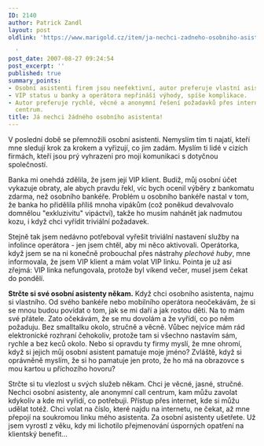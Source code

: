 ```yaml
---
ID: 2140
author: Patrick Zandl
layout: post
oldlink: 'https://www.marigold.cz/item/ja-nechci-zadneho-osobniho-asistenta

  '
post_date: 2007-08-27 09:24:54
post_excerpt: ''
published: true
summary_points:
- Osobní asistenti firem jsou neefektivní, autor preferuje vlastní asistenty.
- VIP status u banky a operátora nepřináší výhody, spíše komplikace.
- Autor preferuje rychlé, věcné a anonymní řešení požadavků přes internet nebo call
  centrum.
title: Já nechci žádného osobního asistenta!
---
```


V poslední době se přemnožili osobní asistenti. Nemyslím tím ti najatí, kteří mne sledují krok za krokem a vyřizují, co jim zadám. Myslím ti lidé v cizích firmách, kteří jsou prý vyhrazeni pro moji komunikaci s dotyčnou společností. 

Banka mi onehdá zdělila, že jsem její VIP klient. Budiž, můj osobní účet vykazuje obraty, ale abych pravdu řekl, víc bych ocenil výběry z bankomatu zdarma, než osobního bankéře. Problém u osobního bankéře nastal v tom, že banka ho přidělila příliš mnoha vipákům (což poněkud devalvovalo domnělou "exkluzivitu" vipáctví), takže ho musím nahánět jak nadmutou kozu, i když chci vyřídit triviální požadavek. 

Stejně tak jsem nedávno potřeboval vyřešit triviální nastavení služby na infolince operátora - jen jsem chtěl, aby mi něco aktivovali. Operátorka, když jsem se na ni konečně probouchal přes nástrahy <em>plechové huby</em>, mne informovala, že jsem VIP klient a mám volat VIP linku. Pointa je už asi zřejmá: VIP linka nefungovala, protože byl víkend večer, musel jsem čekat do pondělí. 

<strong>Strčte si své osobní asistenty někam.</strong> Když chci osobního asistenta, najmu si vlastního. Od svého bankéře nebo mobilního operátora neočekávám, že si se mnou budou povídat o tom, jak se mi daří a jak rostou děti. Na to mám své přátele. Zato očekávám, že se mu dovolám a že vyřídí, co po něm požaduju. Bez smalltalku okolo, stručně a věcně. Vůbec nejvíce mám rád elektronické rozhraní čehokoliv, protože tam si všechno nastavím sám, rychle a bez keců okolo. Nebo si opravdu ty firmy myslí, že mne ohromí, když si jejich můj osobní asistent pamatuje moje jméno? Zvláště, když si oprávněně myslím, že si ho pamatuje jen proto, že ho má na obrazovce s mou kartou u příchozího hovoru?

Strčte si tu vlezlost u svých služeb někam. Chci je věcné, jasné, stručné. Nechci osobní asistenty, ale anonymní call centrum, kam můžu zavolat kdykoliv a kde mi vyřídí, co potřebuji. Přístup přes internet, kde si můžu udělat totéž. Chci volat na číslo, které najdu na internetu, ne čekat, až mne přepojí na soukromou linku mého asistenta. Za osobní asistenty ušetřete. Už jsem vyrostl z věku, kdy mi lichotilo přejmenování úsporných opatření na klientský benefit...